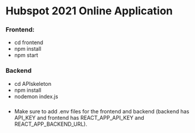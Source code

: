 # Hubspot 2021 Online Application

### Frontend:
- cd frontend
- npm install
- npm start

### Backend
- cd APIskeleton
- npm install
- nodemon index.js

###
- Make sure to add .env files for the frontend and backend (backend has API_KEY and frontend has REACT_APP_API_KEY and REACT_APP_BACKEND_URL).
